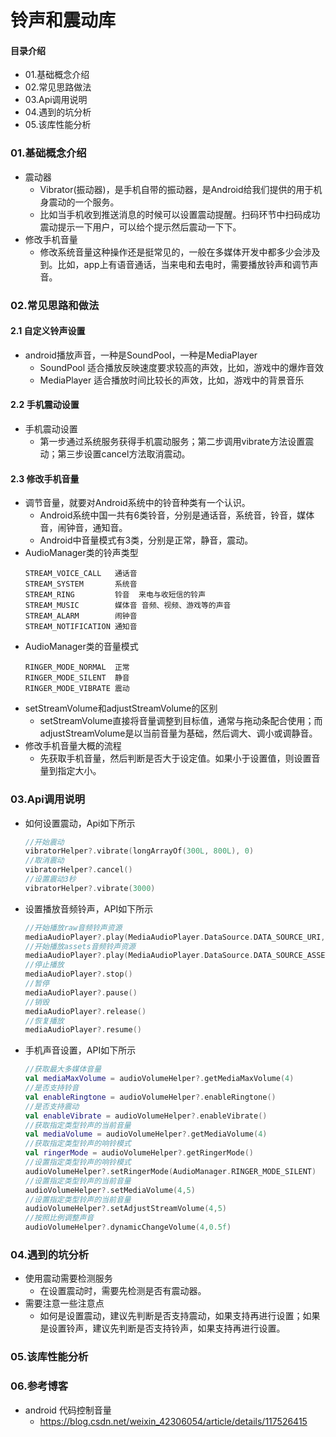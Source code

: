 # 铃声和震动库
#### 目录介绍
- 01.基础概念介绍
- 02.常见思路做法
- 03.Api调用说明
- 04.遇到的坑分析
- 05.该库性能分析



### 01.基础概念介绍
- 震动器
    - Vibrator(振动器)，是手机自带的振动器，是Android给我们提供的用于机身震动的一个服务。
    - 比如当手机收到推送消息的时候可以设置震动提醒。扫码环节中扫码成功震动提示一下用户，可以给个提示然后震动一下下。
- 修改手机音量
    - 修改系统音量这种操作还是挺常见的，一般在多媒体开发中都多少会涉及到。比如，app上有语音通话，当来电和去电时，需要播放铃声和调节声音。



### 02.常见思路和做法
#### 2.1 自定义铃声设置
- android播放声音，一种是SoundPool，一种是MediaPlayer
    - SoundPool 适合播放反映速度要求较高的声效，比如，游戏中的爆炸音效
    - MediaPlayer 适合播放时间比较长的声效，比如，游戏中的背景音乐


#### 2.2 手机震动设置
- 手机震动设置
    - 第一步通过系统服务获得手机震动服务；第二步调用vibrate方法设置震动；第三步设置cancel方法取消震动。


#### 2.3 修改手机音量
- 调节音量，就要对Android系统中的铃音种类有一个认识。
    - Android系统中国一共有6类铃音，分别是通话音，系统音，铃音，媒体音，闹钟音，通知音。
    - Android中音量模式有3类，分别是正常，静音，震动。
- AudioManager类的铃声类型
    ```
    STREAM_VOICE_CALL	通话音	 
    STREAM_SYSTEM	    系统音	 
    STREAM_RING	        铃音	来电与收短信的铃声
    STREAM_MUSIC	    媒体音	音频、视频、游戏等的声音
    STREAM_ALARM	    闹钟音	 
    STREAM_NOTIFICATION	通知音
    ```
- AudioManager类的音量模式
    ```
    RINGER_MODE_NORMAL  正常
    RINGER_MODE_SILENT  静音
    RINGER_MODE_VIBRATE 震动
    ```
- setStreamVolume和adjustStreamVolume的区别
    - setStreamVolume直接将音量调整到目标值，通常与拖动条配合使用；而adjustStreamVolume是以当前音量为基础，然后调大、调小或调静音。
- 修改手机音量大概的流程
    - 先获取手机音量，然后判断是否大于设定值。如果小于设置值，则设置音量到指定大小。



### 03.Api调用说明
- 如何设置震动，Api如下所示
    ``` kotlin
    //开始震动
    vibratorHelper?.vibrate(longArrayOf(300L, 800L), 0)
    //取消震动
    vibratorHelper?.cancel()
    //设置震动3秒
    vibratorHelper?.vibrate(3000)
    ```
- 设置播放音频铃声，API如下所示
    ``` kotlin
    //开始播放raw音频铃声资源
    mediaAudioPlayer?.play(MediaAudioPlayer.DataSource.DATA_SOURCE_URI,R.raw.audio_call_ring)
    //开始播放assets音频铃声资源
    mediaAudioPlayer?.play(MediaAudioPlayer.DataSource.DATA_SOURCE_ASSET,"audio_call_ring.mp3")
    //停止播放
    mediaAudioPlayer?.stop()
    //暂停
    mediaAudioPlayer?.pause()
    //销毁
    mediaAudioPlayer?.release()
    //恢复播放
    mediaAudioPlayer?.resume()
    ```
- 手机声音设置，API如下所示
    ``` kotlin
    //获取最大多媒体音量
    val mediaMaxVolume = audioVolumeHelper?.getMediaMaxVolume(4)
    //是否支持铃音
    val enableRingtone = audioVolumeHelper?.enableRingtone()
    //是否支持震动
    val enableVibrate = audioVolumeHelper?.enableVibrate()
    //获取指定类型铃声的当前音量
    val mediaVolume = audioVolumeHelper?.getMediaVolume(4)
    //获取指定类型铃声的响铃模式
    val ringerMode = audioVolumeHelper?.getRingerMode()
    //设置指定类型铃声的响铃模式
    audioVolumeHelper?.setRingerMode(AudioManager.RINGER_MODE_SILENT)
    //设置指定类型铃声的当前音量
    audioVolumeHelper?.setMediaVolume(4,5)
    //设置指定类型铃声的当前音量
    audioVolumeHelper?.setAdjustStreamVolume(4,5)
    //按照比例调整声音
    audioVolumeHelper?.dynamicChangeVolume(4,0.5f)
    ```


### 04.遇到的坑分析
- 使用震动需要检测服务
    - 在设置震动时，需要先检测是否有震动器。
- 需要注意一些注意点
    - 如何是设置震动，建议先判断是否支持震动，如果支持再进行设置；如果是设置铃声，建议先判断是否支持铃声，如果支持再进行设置。



### 05.该库性能分析



### 06.参考博客
- android 代码控制音量
    - https://blog.csdn.net/weixin_42306054/article/details/117526415










